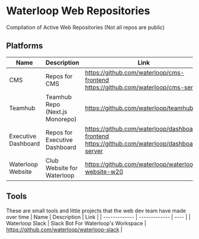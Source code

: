 # Waterloop Web Repositories
Compilation of Active Web Repositories (Not all repos are public)


## Platforms
| Name  | Description | Link |
| ------------- | ------------- | ---- |
| CMS  | Repos for CMS  |  https://github.com/waterloop/cms-frontend <br /> https://github.com/waterloop/cms-server            |
| Teamhub  | Teamhub Repo (Next.js Monorepo)  |   https://github.com/waterloop/teamhub    |
| Executive Dashboard  | Repos for Executive Dashboard  | https://github.com/waterloop/dashboard-frontend https://github.com/waterloop/dashboard-server      |
| Waterloop Website | Club Website for Waterloop | https://github.com/waterloop/waterloop-website-w20 |

## Tools
These are small tools and little projects that the web dev team have made over time
| Name  | Description | Link |
| ------------- | ------------- | ---- |
| Waterloop Slack  | Slack Bot For Waterloop's Workspace  |  https://github.com/waterloop/waterloop-slack  |


